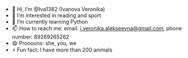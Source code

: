 - 👋 Hi, I’m @Iva1382 (Ivanova Veronika)
- 👀 I’m interested in reading and sport
- 🌱 I’m currently learning Python
- 📫 How to reach me: email: i.veronika.alekseevna@gmail.com, phone number: 89269265262
- 😄 Pronouns: she, you, we
- ⚡ Fun fact: I have more than 200 animals

<!---
Iva1382/Iva1382 is a ✨ special ✨ repository because its `README.md` (this file) appears on your GitHub profile.
You can click the Preview link to take a look at your changes.
--->
